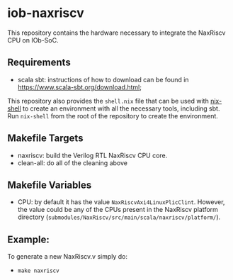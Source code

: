 <!--
SPDX-FileCopyrightText: 2025 IObundle

SPDX-License-Identifier: MIT
-->

# iob-naxriscv
This repository contains the hardware necessary to integrate the NaxRiscv CPU on IOb-SoC.

## Requirements
- scala sbt: instructions of how to download can be found in https://www.scala-sbt.org/download.html;

This repository also provides the `shell.nix` file that can be used with [nix-shell](https://nixos.org/download.html#nix-install-linux) to create an environment with all the necessary tools, including sbt.
Run `nix-shell` from the root of the repository to create the environment.

## Makefile Targets
- naxriscv: build the Verilog RTL NaxRiscv CPU core.
- clean-all: do all of the cleaning above

## Makefile Variables
- CPU: by default it has the value `NaxRiscvAxi4LinuxPlicClint`. However, the value could be any of the CPUs present in the NaxRiscv platform directory (`submodules/NaxRiscv/src/main/scala/naxriscv/platform/`).

## Example:
To generate a new NaxRiscv.v simply do:
- `make naxriscv`
